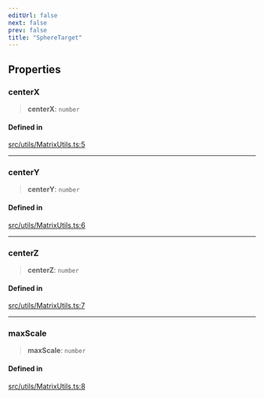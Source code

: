 ```yaml
---
editUrl: false
next: false
prev: false
title: "SphereTarget"
---
```


## Properties

### centerX

> **centerX**: `number`

#### Defined in

[src/utils/MatrixUtils.ts:5](https://github.com/agargaro/instanced-mesh/blob/2f190ad5fd5081569022452a2d45df7354f092df/src/utils/MatrixUtils.ts#L5)

***

### centerY

> **centerY**: `number`

#### Defined in

[src/utils/MatrixUtils.ts:6](https://github.com/agargaro/instanced-mesh/blob/2f190ad5fd5081569022452a2d45df7354f092df/src/utils/MatrixUtils.ts#L6)

***

### centerZ

> **centerZ**: `number`

#### Defined in

[src/utils/MatrixUtils.ts:7](https://github.com/agargaro/instanced-mesh/blob/2f190ad5fd5081569022452a2d45df7354f092df/src/utils/MatrixUtils.ts#L7)

***

### maxScale

> **maxScale**: `number`

#### Defined in

[src/utils/MatrixUtils.ts:8](https://github.com/agargaro/instanced-mesh/blob/2f190ad5fd5081569022452a2d45df7354f092df/src/utils/MatrixUtils.ts#L8)
